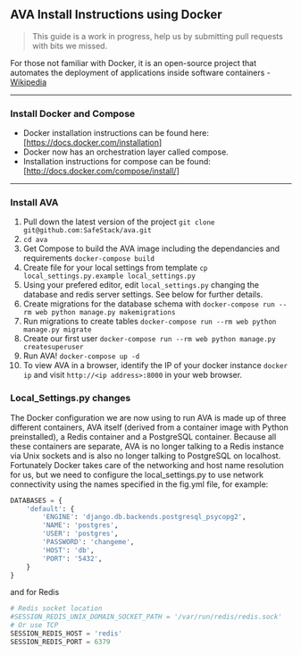 ## AVA Install Instructions using Docker

> This guide is a work in progress, help us by submitting pull requests with bits we missed.

For those not familiar with Docker, it is an open-source project that automates the deployment of applications inside software containers - [Wikipedia](http://en.wikipedia.org/wiki/Docker_%28software%29)

---

### Install Docker and Compose

* Docker installation instructions can be found here: [https://docs.docker.com/installation]
* Docker now has an orchestration layer called compose. 
* Installation instructions for compose can be found: [http://docs.docker.com/compose/install/]

---

### Install AVA

1. Pull down the latest version of the project `git clone git@github.com:SafeStack/ava.git`
2. `cd ava`
3. Get Compose to build the AVA image including the dependancies and requirements `docker-compose build`
4. Create file for your local settings from template `cp local_settings.py.example local_settings.py`
5. Using your prefered editor, edit `local_settings.py` changing the database and redis server settings. See below for further details.
6. Create migrations for the database schema with `docker-compose run --rm web python manage.py makemigrations`
7. Run migrations to create tables `docker-compose run --rm web python manage.py migrate`
8. Create our first user `docker-compose run --rm web python manage.py createsuperuser`
9. Run AVA! `docker-compose up -d`
10. To view AVA in a browser, identify the IP of your docker instance `docker ip` and visit `http://<ip address>:8000` in your web browser.

### Local_Settings.py changes

The Docker configuration we are now using to run AVA is made up of three different containers, AVA itself (derived from a container image with Python preinstalled), a Redis container and a PostgreSQL container. Because all these containers are separate, AVA is no longer talking to a Redis instance via Unix sockets and is also no longer talking to PostgreSQL on localhost. Fortunately Docker takes care of the networking and host name resolution for us, but we need to configure the local_settings.py to use network connectivity using the names specified in the fig.yml file, for example:
```python
DATABASES = {
    'default': {
        'ENGINE': 'django.db.backends.postgresql_psycopg2',
        'NAME': 'postgres',
        'USER': 'postgres',
        'PASSWORD': 'changeme',
        'HOST': 'db',
        'PORT': '5432',
    }
}
```  
and for Redis  
```python
# Redis socket location
#SESSION_REDIS_UNIX_DOMAIN_SOCKET_PATH = '/var/run/redis/redis.sock'
# Or use TCP
SESSION_REDIS_HOST = 'redis'
SESSION_REDIS_PORT = 6379
```
